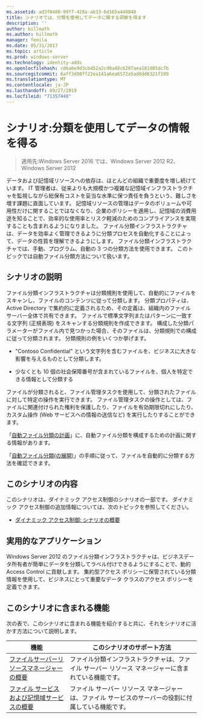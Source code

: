 ```yaml
---
ms.assetid: ad3f0480-99f7-428a-ab33-6d165a440840
title: シナリオでは、分類を使用してデータに関する洞察を得ます
description: ''
author: billmath
ms.author: billmath
manager: femila
ms.date: 05/31/2017
ms.topic: article
ms.prod: windows-server
ms.technology: identity-adds
ms.openlocfilehash: cd6a6e9d3cb452a2cd0a48c6207aea181d85dc7b
ms.sourcegitcommit: 6aff3d88ff22ea141a6ea6572a5ad8dd6321f199
ms.translationtype: MT
ms.contentlocale: ja-JP
ms.lasthandoff: 09/27/2019
ms.locfileid: "71357448"
---
```

# <a name="scenario-get-insight-into-your-data-by-using-classification"></a>シナリオ:分類を使用してデータの情報を得る

>適用先:Windows Server 2016 では、Windows Server 2012 R2、Windows Server 2012

データおよび記憶域リソースへの依存は、ほとんどの組織で重要度を増し続けています。 IT 管理者は、従来よりも大規模かつ複雑な記憶域インフラストラクチャを監視しながら総保有コストを妥当な水準に保つ責任を負うという、難しさを増す課題に直面しています。 記憶域リソースの管理はデータのボリュームや可用性だけに関することではなくなり、企業のポリシーを適用し、記憶域の消費用途を知ることで、効率的な使用率とリスク軽減のためのコンプライアンスを実現することも含まれるようになりました。 ファイル分類インフラストラクチャは、データを効率よく管理できるように分類プロセスを自動化することによって、データの性質を理解できるようにします。 ファイル分類インフラストラクチャでは、手動、プログラム、自動の 3 つの分類方法を使用できます。 このトピックでは自動ファイル分類方法について扱います。  
  
## <a name="BKMK_OVER"></a>シナリオの説明  
ファイル分類インフラストラクチャは分類規則を使用して、自動的にファイルをスキャンし、ファイルのコンテンツに従って分類します。 分類プロパティは、Active Directory で集約的に定義されるため、その定義は、組織内のファイル サーバー全体で共有できます。 ファイルで標準文字列またはパターンに一致する文字列 (正規表現) をスキャンする分類規則を作成できます。 構成した分類パラメーターがファイル内で見つかった場合、そのファイルは、分類規則での構成に従って分類されます。 分類規則の例をいくつか挙げます。  
  
-   "Contoso Confidential" という文字列を含むファイルを、ビジネスに大きな影響を与えるものとして分類します。  
  
-   少なくとも 10 個の社会保障番号が含まれているファイルを、個人を特定できる情報として分類する  
  
ファイルが分類されると、ファイル管理タスクを使用して、分類されたファイルに対して特定の操作を実行できます。 ファイル管理タスクの操作としては、ファイルに関連付けられた権利を保護したり、ファイルを有効期限切れにしたり、カスタム操作 (Web サービスへの情報の送信など) を実行したりすることができます。  
  
「[自動ファイル分類の計画](assetId:///e3c3bb4b-3034-42b7-b391-8ef5f5851955)」に、自動ファイル分類を構成するための計画に関する情報があります。  
  
「[自動ファイル分類&#40;の展開&#41;](Deploy-Automatic-File-Classification--Demonstration-Steps-.md)」の手順に従って、ファイルを自動的に分類する方法を確認できます。  
  
## <a name="in-this-scenario"></a>このシナリオの内容  
このシナリオは、ダイナミック アクセス制御のシナリオの一部です。 ダイナミック アクセス制御の追加情報については、次のトピックを参照してください。  
  
-   [ダイナミック アクセス制御: シナリオの概要](Dynamic-Access-Control--Scenario-Overview.md)  
  
## <a name="BKMK_APP"></a>実用的なアプリケーション  
Windows Server 2012 のファイル分類インフラストラクチャは、ビジネスデータ所有者が簡単にデータを分類してラベル付けできるようにすることで、動的 Access Control に貢献します。 集約型アクセス ポリシーに保管されている分類情報を使用して、ビジネスにとって重要なデータ クラスのアクセス ポリシーを定義できます。  
  
## <a name="BKMK_NEW"></a>このシナリオに含まれる機能  
次の表で、このシナリオに含まれる機能を紹介すると共に、それをシナリオに活かす方法について説明します。  
  
|機能|このシナリオのサポート方法|  
|-----------|---------------------------------|  
|[ファイルサーバーリソースマネージャーの概要](https://technet.microsoft.com/library/hh831701.aspx)|ファイル分類インフラストラクチャは、ファイル サーバー リソース マネージャーに含まれている機能です。|  
|[ファイル サービスおよび記憶域サービスの概要](https://technet.microsoft.com/library/hh831487.aspx)|ファイル サーバー リソース マネージャーは、ファイル サービスのサーバーの役割に付属している機能です。|  
  


